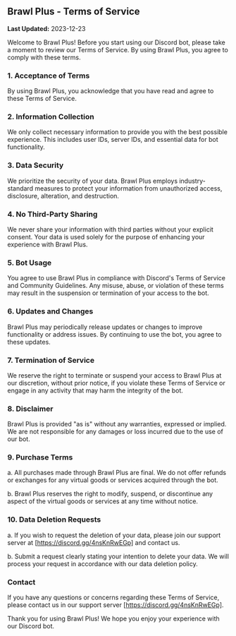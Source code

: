 ## Brawl Plus - Terms of Service

**Last Updated:** 2023-12-23

Welcome to Brawl Plus! Before you start using our Discord bot, please take a moment to review our Terms of Service. By using Brawl Plus, you agree to comply with these terms.

### 1. Acceptance of Terms

By using Brawl Plus, you acknowledge that you have read and agree to these Terms of Service.

### 2. Information Collection

We only collect necessary information to provide you with the best possible experience. This includes user IDs, server IDs, and essential data for bot functionality.

### 3. Data Security

We prioritize the security of your data. Brawl Plus employs industry-standard measures to protect your information from unauthorized access, disclosure, alteration, and destruction.

### 4. No Third-Party Sharing

We never share your information with third parties without your explicit consent. Your data is used solely for the purpose of enhancing your experience with Brawl Plus.

### 5. Bot Usage

You agree to use Brawl Plus in compliance with Discord's Terms of Service and Community Guidelines. Any misuse, abuse, or violation of these terms may result in the suspension or termination of your access to the bot.

### 6. Updates and Changes

Brawl Plus may periodically release updates or changes to improve functionality or address issues. By continuing to use the bot, you agree to these updates.

### 7. Termination of Service

We reserve the right to terminate or suspend your access to Brawl Plus at our discretion, without prior notice, if you violate these Terms of Service or engage in any activity that may harm the integrity of the bot.

### 8. Disclaimer

Brawl Plus is provided "as is" without any warranties, expressed or implied. We are not responsible for any damages or loss incurred due to the use of our bot.

### 9. Purchase Terms

a. All purchases made through Brawl Plus are final. We do not offer refunds or exchanges for any virtual goods or services acquired through the bot.

b. Brawl Plus reserves the right to modify, suspend, or discontinue any aspect of the virtual goods or services at any time without notice.

### 10. Data Deletion Requests

a. If you wish to request the deletion of your data, please join our support server at [https://discord.gg/4nsKnRwEGp] and contact us.

b. Submit a request clearly stating your intention to delete your data. We will process your request in accordance with our data deletion policy.

### Contact

If you have any questions or concerns regarding these Terms of Service, please contact us in our support server [https://discord.gg/4nsKnRwEGp].

Thank you for using Brawl Plus! We hope you enjoy your experience with our Discord bot.
